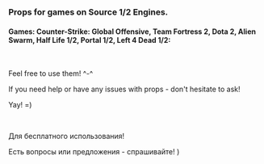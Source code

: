 ### **Props for games on Source 1/2 Engines.**

#### Games: Counter-Strike: Global Offensive, Team Fortress 2, Dota 2, Alien Swarm, Half Life 1/2, Portal 1/2, Left 4 Dead 1/2:

 

Feel free to use them! ^-^

If you need help or have any issues with props - don't hesitate to ask!

Yay! =)

 
 
Для бесплатного использования!

Есть вопросы или предложения - спрашивайте! )
